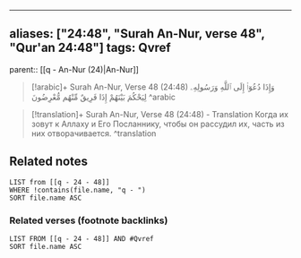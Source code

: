 
---
aliases: ["24:48", "Surah An-Nur, verse 48", "Qur'an 24:48"]
tags: Qvref
---

parent:: [[q - An-Nur (24)|An-Nur]]

> [!arabic]+ Surah An-Nur, Verse 48 (24:48)
> <span class="quran-arabic">وَإِذَا دُعُوٓا۟ إِلَى ٱللَّهِ وَرَسُولِهِۦ لِيَحْكُمَ بَيْنَهُمْ إِذَا فَرِيقٌ مِّنْهُم مُّعْرِضُونَ</span>
^arabic

> [!translation]+ Surah An-Nur, Verse 48 (24:48) - Translation
> Когда их зовут к Аллаху и Его Посланнику, чтобы он рассудил их, часть из них отворачивается.
^translation



## Related notes
```dataview
LIST from [[q - 24 - 48]]
WHERE !contains(file.name, "q - ")
SORT file.name ASC
```

### Related verses (footnote backlinks)
```dataview
LIST FROM [[q - 24 - 48]] AND #Qvref
SORT file.name ASC
```

